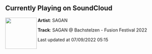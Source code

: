 ## Currently Playing on SoundCloud

[<img align="left" width="100" src="https://i1.sndcdn.com/artworks-qlBfiuS9uZNtpsFn-Z8CZhw-t500x500.jpg">](https://soundcloud.com/saganmusica/sagan-bachstelzen-fusion-festival-2022)

**Artist**: SAGAN 

**Track**: SAGAN @ Bachstelzen - Fusion Festival 2022

Last updated at 07/09/2022 05:15
